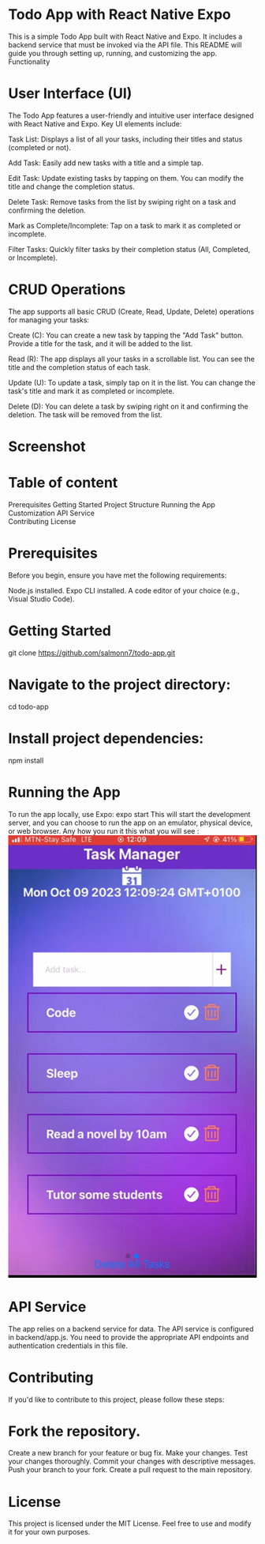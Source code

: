 # Todo App with React Native Expo
This is a simple Todo App built with React Native and Expo. It includes a backend service that must be invoked via the API file. This README will guide you through setting up, running, and customizing the app.
Functionality
# User Interface (UI)
The Todo App features a user-friendly and intuitive user interface designed with React Native and Expo. Key UI elements include:

Task List: Displays a list of all your tasks, including their titles and status (completed or not).

Add Task: Easily add new tasks with a title and a simple tap.

Edit Task: Update existing tasks by tapping on them. You can modify the title and change the completion status.

Delete Task: Remove tasks from the list by swiping right on a task and confirming the deletion.

Mark as Complete/Incomplete: Tap on a task to mark it as completed or incomplete.

Filter Tasks: Quickly filter tasks by their completion status (All, Completed, or Incomplete).

# CRUD Operations
The app supports all basic CRUD (Create, Read, Update, Delete) operations for managing your tasks:

Create (C): You can create a new task by tapping the "Add Task" button. Provide a title for the task, and it will be added to the list.

Read (R): The app displays all your tasks in a scrollable list. You can see the title and the completion status of each task.

Update (U): To update a task, simply tap on it in the list. You can change the task's title and mark it as completed or incomplete.

Delete (D): You can delete a task by swiping right on it and confirming the deletion. The task will be removed from the list.
# Screenshot

# Table of content 
Prerequisites
Getting Started
Project Structure
Running the App
Customization
API Service        
Contributing
License

# Prerequisites
Before you begin, ensure you have met the following requirements:

Node.js installed.
Expo CLI installed.
A code editor of your choice (e.g., Visual Studio Code).

# Getting Started
git clone https://github.com/salmonn7/todo-app.git
# Navigate to the project directory:
cd todo-app
# Install project dependencies:
npm install

#  Running the App
To run the app locally, use Expo:
expo start
This will start the development server, and you can choose to run the app on an emulator, physical device, or web browser.
Any how you run it this what you will see :
![App screen](https://github.com/salmoon7/TodoApp/blob/main/IMG_6113.PNG)
# API Service
The app relies on a backend service for data. The API service is configured in backend/app.js. You need to provide the appropriate API endpoints and authentication credentials in this file.

# Contributing
If you'd like to contribute to this project, please follow these steps:

# Fork the repository.
Create a new branch for your feature or bug fix.
Make your changes.
Test your changes thoroughly.
Commit your changes with descriptive messages.
Push your branch to your fork.
Create a pull request to the main repository.
# License
This project is licensed under the MIT License. Feel free to use and modify it for your own purposes.



